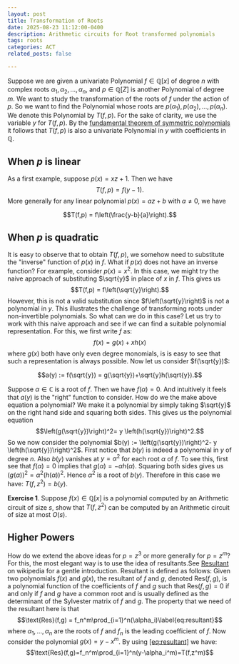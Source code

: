 ```yaml
---
layout: post
title: Transformation of Roots
date: 2025-08-23 11:12:00-0400
description: Arithmetic circuits for Root transformed polynomials
tags: roots
categories: ACT
related_posts: false

---
```

Suppose we are given a univariate Polynomial $f\in \mathbb{Q}[x]$ of
degree $n$ with complex roots $\alpha_1, \alpha_2, \ldots, \alpha_n$,
and $p\in \mathbb{Q}[Z]$ is another Polynomial of degree $m$. We want to
study the transformation of the roots of $f$ under the action of $p$. So
we want to find the Polynomial whose roots are
$p(\alpha_1), p(\alpha_2), \ldots, p(\alpha_n)$. We denote this
Polynomial by $T(f,p)$. For the sake of clarity, we use the variable $y$
for $T(f,p)$. By the [fundamental theorem of symmetric
polynomials](https://en.wikipedia.org/wiki/Elementary_symmetric_polynomial#Fundamental_theorem_of_symmetric_polynomials)
it follows that $T(f,p)$ is also a univariate Polynomial in $y$ with
coefficients in $\mathbb{Q}$.

## When $p$ is linear

As a first example, suppose $p(x)=xz+1$. Then we have
$$T(f,p) = f(y-1).$$ More generally for any linear polynomial
$p(x)=az+b$ with $a\neq 0$, we have

$$T(f,p) = f\left(\frac{y-b}{a}\right).$$

## When $p$ is quadratic

It is easy to observe that to obtain $T(f,p)$, we somehow need to
substitute the "inverse" function of $p(x)$ in $f$. What if $p(x)$ does
not have an inverse function? For example, consider $p(x)=x^2$. In this
case, we might try the naive approach of substituting $\sqrt{y}$ in
place of $x$ in $f$. This gives us $$T(f,p) = f\left(\sqrt{y}\right).$$
However, this is not a valid substitution since $f\left(\sqrt{y}\right)$
is not a polynomial in $y$. This illustrates the challenge of
transforming roots under non-invertible polynomials. So what can we do
in this case? Let us try to work with this naive approach and see if we
can find a suitable polynomial representation. For this, we first write
$f$ as: $$f(x) = g(x)+xh(x)$$ where $g(x)$ both have only even degree
monomials, is is easy to see that such a representation is always
possible. Now let us consider $f(\sqrt{y})$:

$$a(y) := f(\sqrt{y}) = g(\sqrt{y})+\sqrt{y}h(\sqrt{y}).$$

Suppose $\alpha\in \mathbb{C}$ is a root of $f$. Then we have
$f(\alpha)=0$. And intuitively it feels that $a(y)$ is the "right"
function to consider. How do we the make above equation a polynomial? We
make it a polynomial by simply taking $\sqrt{y}$ on the right hand side
and squaring both sides. This gives us the polynomial equation
$$\left(g(\sqrt{y})\right)^2= y \left(h(\sqrt{y})\right)^2.$$ So we now
consider the polynomial
$b(y) :=  \left(g(\sqrt{y})\right)^2- y \left(h(\sqrt{y})\right)^2$.
First notice that $b(y)$ is indeed a polynomial in $y$ of degree $n$.
Also $b(y)$ vanishes at $y=\alpha^2$ for each root $\alpha$ of $f$. To
see this, first see that $f(\alpha)=0$ implies that
$g(\alpha)=-\alpha h(\alpha)$. Squaring both sides gives us
$\left(g(\alpha)\right)^2=\alpha^2 \left(h(\alpha)\right)^2$. Hence
$\alpha^2$ is a root of $b(y)$. Therefore in this case we have:
$T(f,z^2) = b(y)$.

<div class="exercise">

<strong>Exercise 1</strong>. Suppose $f(x)\in \mathbb{Q}[x]$ is a polynomial computed
by an Arithmetic circuit of size $s$, show that $T(f,z^2)$ can be
computed by an Arithmetic circuit of size at most $O(s)$.

</div>

## Higher Powers

How do we extend the above ideas for $p=z^3$ or more generally for
$p=z^m$? For this, the most elegant way is to use the idea of
resultants.See [Resultant](https://en.wikipedia.org/wiki/Resultant) on
wikipedia for a gentle introduction. Resultant is defined as follows:
Given two polynomials $f(x)$ and $g(x)$, the resultant of $f$ and $g$,
denoted $\text{Res}(f,g)$, is a polynomial function of the coefficients
of $f$ and $g$ such that $\text{Res}(f,g)=0$ if and only if $f$ and $g$
have a common root and is usually defined as the determinant of the
Sylvester matrix of $f$ and $g$. The property that we need of the
resultant here is that
$$\text{Res}(f,g) = f_n^m\prod_{i=1}^n(\alpha_i)\label{eq:resultant}$$
where $\alpha_1,\ldots,\alpha_n$ are the roots of $f$ and $f_n$ is the
leading coefficient of $f$. Now consider the polynomial $g(x)=y-x^m$. By
using <a href="#eq:resultant" data-reference-type="eqref"
data-reference="eq:resultant">[eq:resultant]</a> we have:
$$\text{Res}(f,g)=f_n^m\prod_{i=1}^n(y-\alpha_i^m)=T(f,z^m)$$
